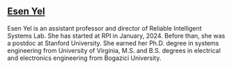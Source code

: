 ## [Esen Yel](https://esenyel.github.io//personal/)

Esen Yel is an assistant professor and director of Reliable Intelligent Systems Lab. She has started at RPI in January, 2024. Before than, she was a postdoc at Stanford University. She earned her Ph.D. degree in systems engineering from University of Virginia, M.S. and B.S. degrees in electrical and electronics engineering from Bogazici University.